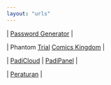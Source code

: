 ```yaml
---
layout: "urls"
---
```


| [Password Generator](https://passwordsgenerator.net/) |

| Phantom [Trial](http://www.phantomtrail.com/daily-comic-strips/Phantom) [Comics Kingdom](https://www.comicskingdom.com/phantom) |

| [PadiCloud](https://manage.padicloud.id/) | [PadiPanel](https://cpanel.vlsm.org/) |

| [Peraturan](https://peraturan.go.id/) |
